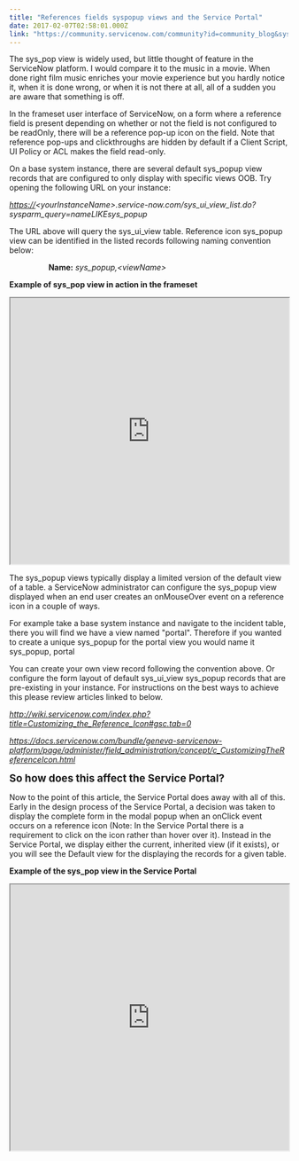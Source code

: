```yaml
---
title: "References fields syspopup views and the Service Portal"
date: 2017-02-07T02:58:01.000Z
link: "https://community.servicenow.com/community?id=community_blog&sys_id=003d2ae5dbd0dbc01dcaf3231f961932"
---
```

<p>The sys_pop view is widely used, but little thought of feature in the ServiceNow platform. I would compare it to the music in a movie. When done right film music enriches your movie experience but you hardly notice it, when it is done wrong, or when it is not there at all, all of a sudden you are aware that something is off.</p><p></p><p>In the frameset user interface of ServiceNow, on a form where a reference field is present depending on whether or not the field is not configured to be readOnly, there will be a reference pop-up icon on the field. Note that reference pop-ups and clickthroughs are hidden by default if a Client Script, UI Policy or ACL makes the field read-only.</p><p></p><p></p><p>On a base system instance, there are several default sys_popup view records that are configured to only display with specific views OOB. Try opening the following URL on your instance:</p><p></p><p><em><a title="" _jive_internal="true" href="https://" rel="nofollow" target="_blank">https://</a><span>&lt;yourInstanceName&gt;.service-now.com/sys_ui_view_list.do?sysparm_query=nameLIKEsys_popup</span></em></p><p></p><p></p><p></p><p></p><p>The URL above will query the sys_ui_view table. Reference icon sys_popup view can be identified in the listed records following naming convention below:</p><p></p><p>                   <strong>Name:</strong> <em>sys_popup,&lt;viewName&gt;</em></p><p></p><p><strong>Example of sys_pop view in action in the frameset</strong></p><p><iframe id='video_tinymce_8956' style='width: 100%; height: 480px;' src=https://youtube.com/embed/jLnc3wqI2hc?showinfo=0></iframe></p><p></p><p></p><p>The sys_popup views typically display a limited version of the default view of a table. a ServiceNow administrator can configure the sys_popup view displayed when an end user creates an onMouseOver event on a reference icon in a couple of ways.</p><p></p><p></p><p>For example take a base system instance and navigate to the incident table, there you will find we have a view named "portal". Therefore if you wanted to create a unique sys_popup for the portal view you would name it sys_popup, portal</p><p></p><p>You can create your own view record following the convention above. Or configure the form layout of default sys_ui_view sys_popup records that are pre-existing in your instance. For instructions on the best ways to achieve this please review articles linked to below.</p><p></p><p><em><a title="" _jive_internal="true" href="http://wiki.servicenow.com/index.php?title=Customizing_the_Reference_Icon#gsc.tab=0" rel="nofollow" target="_blank">http://wiki.servicenow.com/index.php?title=Customizing_the_Reference_Icon#gsc.tab=0</a></em></p><p></p><p><em><a title="ocs.servicenow.com/bundle/geneva-servicenow-platform/page/administer/field_administration/concept/c_CustomizingTheReferenceIcon.html" href="https://docs.servicenow.com/bundle/geneva-servicenow-platform/page/administer/field_administration/concept/c_CustomizingTheReferenceIcon.html">https://docs.servicenow.com/bundle/geneva-servicenow-platform/page/administer/field_administration/concept/c_CustomizingTheReferenceIcon.html</a><a href="https://docs.servicenow.com/bundle/geneva-servicenow-platform/page/administer/field_administration/concept/c_CustomizingTheReferenceIcon.html" title="https://docs.servicenow.com/bundle/geneva-servicenow-platform/page/administer/field_administration/concept/c_CustomizingTheReferenceIcon.html"> </a></em></p><p></p><p><span style="font-size: 14pt;"><strong>So how does this affect the Service Portal?</strong></span></p><p>Now to the point of this article, the Service Portal does away with all of this. Early in the design process of the Service Portal, a decision was taken to display the complete form in the modal popup when an onClick event occurs on a reference icon (Note: In the Service Portal there is a requirement to click on the icon rather than hover over it). Instead in the Service Portal, we display either the current, inherited view (if it exists), or you will see the Default view for the displaying the records for a given table.</p><p></p><p><strong>Example of the sys_pop view in the Service Portal</strong></p><p><iframe id='video_tinymce_8957' style='width: 100%; height: 480px;' src=https://youtube.com/embed/xtaivMPnpD0?showinfo=0></iframe></p>